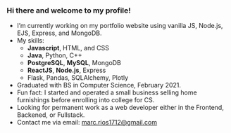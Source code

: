 ### Hi there and welcome to my profile!

- I’m currently working on my portfolio website using vanilla JS, Node.js, EJS, Express, and MongoDB.
- My skills:
    - **Javascript**, HTML, and CSS
    - **Java**, Python, C++
    - **PostgreSQL**, **MySQL**, MongoDB
    - **ReactJS**, **Node.js**, Express
    - Flask, Pandas, SQLAlchemy, Plotly
- Graduated with BS in Computer Science, February 2021.
- Fun fact: I started and operated a small business selling home furnishings before enrolling into college for CS.
- Looking for permanent work as a web developer either in the Frontend, Backened, or Fullstack.  
- Contact me via email: marc.rios1712@gmail.com
<!--
**mkurmarc/mkurmarc** is a ✨ _special_ ✨ repository because its `README.md` (this file) appears on your GitHub profile.

Here are some ideas to get you started:

- 🔭 I’m currently working on ...
- 🌱 I’m currently learning ...
- 👯 I’m looking to collaborate on ...
- 🤔 I’m looking for help with ...
- 💬 Ask me about ...
- 📫 How to reach me: ...
- 😄 Pronouns: ...
- ⚡ Fun fact: ...
-->
